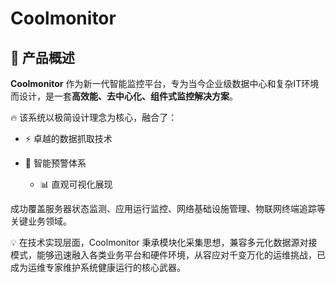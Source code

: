 # Coolmonitor

## 🎯 产品概述

**Coolmonitor** 作为新一代智能监控平台，专为当今企业级数据中心和复杂IT环境而设计，是一套**高效能、去中心化、组件式监控解决方案**。

🔥 该系统以极简设计理念为核心，融合了：

- ⚡ 卓越的数据抓取技术
- 🤖 智能预警体系

  - 📊 直观可视化展现

成功覆盖服务器状态监测、应用运行监控、网络基础设施管理、物联网终端追踪等关键业务领域。

💡 在技术实现层面，Coolmonitor 秉承模块化采集思想，兼容多元化数据源对接模式，能够迅速融入各类业务平台和硬件环境，从容应对千变万化的运维挑战，已成为运维专家维护系统健康运行的核心武器。
